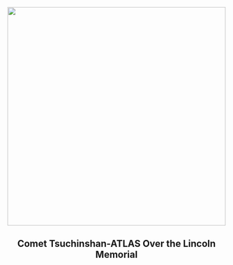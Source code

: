 
<p align="center"><img src="https://apod.nasa.gov/apod/image/2410/CometA3Dc_Gilmore_1080.jpg" width="500" height="500"></p>
<h2 align="center"> Comet Tsuchinshan-ATLAS Over the Lincoln Memorial </h2>
